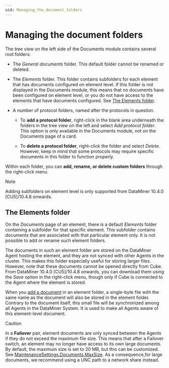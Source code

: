 ```yaml
---
uid: Managing_the_document_folders
---
```


# Managing the document folders

The tree view on the left side of the Documents module contains several root folders:

- The *General documents* folder. This default folder cannot be renamed or deleted.

- The *Elements* folder. This folder contains subfolders for each element that has documents configured on element level. If this folder is not displayed in the Documents module, this means that no documents have been configured on element level, or you do not have access to the elements that have documents configured. See [The Elements folder](#the-elements-folder).

- A number of protocol folders, named after the protocols in question.

  - To **add a protocol folder**, right-click in the blank area underneath the folders in the tree view on the left and select *Add protocol folder*. This option is only available in the Documents module, not on the Documents page of a card.

  - To **delete a protocol folder**, right-click the folder and select *Delete*. However, keep in mind that some protocols may require specific documents in this folder to function properly.

Within each folder, you can **add, rename, or delete custom folders** through the right-click menu.

> [!NOTE]
> Adding subfolders on element level is only supported from DataMiner 10.4.0 [CU5]/10.4.8 onwards.<!-- RN 39076+39876 -->

## The Elements folder

<!-- RN 21997 -->

On the *Documents* page of an element, there is a default *Elements* folder containing a subfolder for that specific element. This subfolder contains documents that are associated with that particular element only. It is not possible to add or rename such element folders.

The documents in such an element folder are stored on the DataMiner Agent hosting the element, and they are not synced with other Agents in the cluster. This makes this folder especially useful for storing larger files. However, note that these documents cannot be opened directly from Cube. From DataMiner 10.4.0 [CU5]/10.4.8 onwards, you can download them using the *Save* option in the right-click menu, though only if Cube is connected to the Agent where the element is stored.

When you [add a document](xref:Adding_documents_hyperlinks_or_email_addresses) in an element folder, a single-byte file with the same name as the document will also be stored in the element folder. Contrary to the document itself, this small file will be synchronized among all Agents in the DataMiner System. It is used to make all Agents aware of this element-level document.

> [!CAUTION]
> In a **Failover** pair, element documents are only synced between the Agents if they do not exceed the maximum file size. This means that after a Failover switch, an element may no longer have access to its own large documents. By default, the maximum size is set to 20 MB, but this can be customized. See [MaintenanceSettings.Documents.MaxSize](xref:MaintenanceSettings.Documents.MaxSize). As a consequence,for large documents, we recommend using a UNC path to a network share instead.
